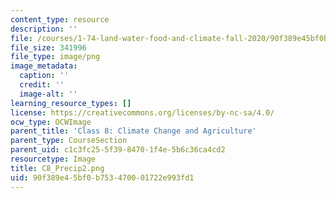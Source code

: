 ```yaml
---
content_type: resource
description: ''
file: /courses/1-74-land-water-food-and-climate-fall-2020/90f389e45bf0b753470001722e993fd1_C8_Precip2.png
file_size: 341996
file_type: image/png
image_metadata:
  caption: ''
  credit: ''
  image-alt: ''
learning_resource_types: []
license: https://creativecommons.org/licenses/by-nc-sa/4.0/
ocw_type: OCWImage
parent_title: 'Class 8: Climate Change and Agriculture'
parent_type: CourseSection
parent_uid: c1c3fc25-5f39-8470-1f4e-5b6c36ca4cd2
resourcetype: Image
title: C8_Precip2.png
uid: 90f389e4-5bf0-b753-4700-01722e993fd1
---
```

